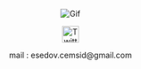 <!-- Gif -->
<p align="center">
  <img src="https://64.media.tumblr.com/26b671fb5af5f7d42c67be1bbfff122a/14285fd47a7da8d8-7b/s500x750/898aebe40baea8d256a8a15e80907eb8e12e1609.gif" alt="Gif" style="max-width: 100%; display: inline-block;" />
</p>

<!-- Twitter Logo ve Bağlantısı -->
<p align="center">
  <a href="https://twitter.com/your_twitter_username">
    <img src="https://cdn.jsdelivr.net/npm/simple-icons@5.15.3/icons/twitter.svg" alt="Twitter Logo" width="30" height="30" />
  </a>
</p>

<!-- E-posta Adresi -->
<p align="center">
  mail : esedov.cemsid@gmail.com
</p>
